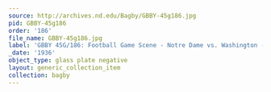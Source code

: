 ```yaml
---
source: http://archives.nd.edu/Bagby/GBBY-45g186.jpg
pid: GBBY-45g186
order: '186'
file_name: GBBY-45g186.jpg
label: 'GBBY 45G/186: Football Game Scene - Notre Dame vs. Washington - 1936'
_date: '1936'
object_type: glass plate negative
layout: generic_collection_item
collection: bagby
---
```

